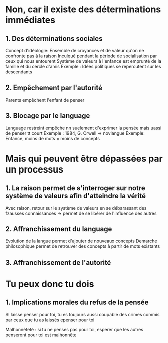 # Non, car il existe des déterminations immédiates

## 1. Des déterminations sociales

Concept d'idéologie:
Ensemble de croyances et de valeur qu'on ne confronte pas à la raison
Inculqué pendant la période de socialisation par ceux qui nous entourent
Système de valeurs à l'enfance est emprunté de la famille et du cercle d'amis
Exemple : Idées politiques se repercutent sur les descendants

## 2. Empêchement par l'autorité

Parents empêchent l'enfant de penser 

## 3. Blocage par le language
Language restreint empêche nn suelement d'exprimer la pensée mais uassi de penser tt court
Exemple : 1984, G. Orwell -> novlangue
Exemple: Enfance, moins de mots = moins de concepts
# Mais qui peuvent être dépassées par un processus

## 1.  La raison permet de s'interroger sur notre système de valeurs afin d'atteindre la vérité

Avec raison, retour sur le système de valeurs en se débarassant des fzausses connaissances -> permet de se libérer de l'influence des autres

## 2. Affranchissement du language

Evolution de la langue permet d'ajouter de nouveaux concepts 
Demarche philosophique permet de retrouver des concepts à partir de mots existants

## 3. Affranchissement de l'autorité


# Tu peux donc tu dois

## 1. Implications morales du refus de la pensée
SI laisse penser pour toi, tu es toujours aussi coupable des crimes commis par ceux que tu as laissés epenser pour toi

Malhonnêteté : si tu ne penses pas pour toi, esperer que les autres penseront pour toi est malhonnête
